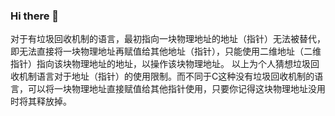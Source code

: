 ### Hi there 👋

<!--
**consacs/consacs** is a ✨ _special_ ✨ repository because its `README.md` (this file) appears on your GitHub profile.

Here are some ideas to get you started:

- 🔭 I’m currently working on ...
- 🌱 I’m currently learning ...
- 👯 I’m looking to collaborate on ...
- 🤔 I’m looking for help with ...
- 💬 Ask me about ...
- 📫 How to reach me: ...
- 😄 Pronouns: ...
- ⚡ Fun fact: ...
-->
对于有垃圾回收机制的语言，最初指向一块物理地址的地址（指针）无法被替代，即无法直接将一块物理地址再赋值给其他地址（指针），只能使用二维地址（二维指针）指向该块物理地址的地址，以操作该块物理地址。
以上为个人猜想垃圾回收机制语言对于地址（指针）的使用限制。而不同于C这种没有垃圾回收机制的语言，可以将一块物理地址直接赋值给其他指针使用，只要你记得这块物理地址没用时将其释放掉。
